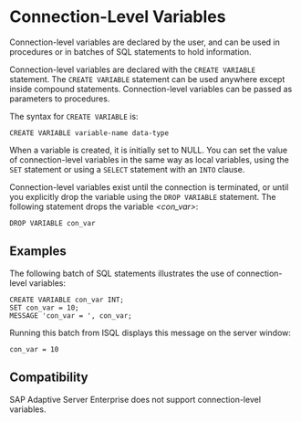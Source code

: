 <!-- loioa50e731a84f21015928ca9f6e50336cc -->

# Connection-Level Variables

Connection-level variables are declared by the user, and can be used in procedures or in batches of SQL statements to hold information.



Connection-level variables are declared with the `CREATE VARIABLE` statement. The `CREATE VARIABLE` statement can be used anywhere except inside compound statements. Connection-level variables can be passed as parameters to procedures.

The syntax for `CREATE VARIABLE` is:

```
CREATE VARIABLE variable-name data-type
```

When a variable is created, it is initially set to NULL. You can set the value of connection-level variables in the same way as local variables, using the `SET` statement or using a `SELECT` statement with an `INTO` clause.

Connection-level variables exist until the connection is terminated, or until you explicitly drop the variable using the `DROP VARIABLE` statement. The following statement drops the variable *<con\_var\>*:

```
DROP VARIABLE con_var
```



<a name="loioa50e731a84f21015928ca9f6e50336cc__iq_refbb_139"/>

## Examples

The following batch of SQL statements illustrates the use of connection-level variables:

```
CREATE VARIABLE con_var INT;
SET con_var = 10;
MESSAGE 'con_var = ', con_var;
```

Running this batch from ISQL displays this message on the server window:

```
con_var = 10
```



<a name="loioa50e731a84f21015928ca9f6e50336cc__iq_refbb_140"/>

## Compatibility

SAP Adaptive Server Enterprise does not support connection-level variables.

